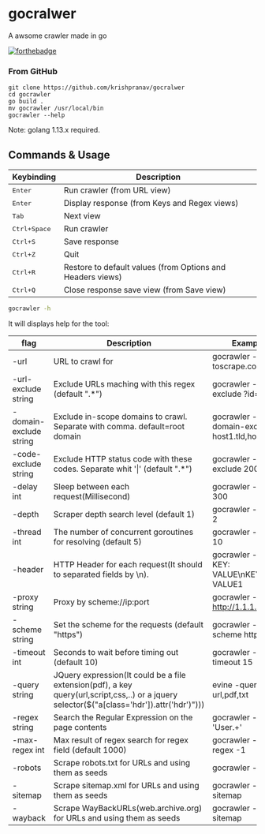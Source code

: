 # gocralwer
A awsome crawler made in go

[![forthebadge](https://forthebadge.com/images/badges/made-with-go.svg)](https://forthebadge.com)

### From GitHub
```
git clone https://github.com/krishpranav/gocralwer
cd gocrawler
go build .
mv gocrawler /usr/local/bin
gocrawler --help
```

Note: golang 1.13.x required.

## Commands & Usage

Keybinding                              | Description
----------------------------------------|---------------------------------------
<kbd>Enter</kbd>                        | Run crawler (from URL view)
<kbd>Enter</kbd>                        | Display response (from Keys and Regex views)
<kbd>Tab</kbd>       					          | Next view
<kbd>Ctrl+Space</kbd>                   | Run crawler
<kbd>Ctrl+S</kbd>                       | Save response
<kbd>Ctrl+Z</kbd>                       | Quit
<kbd>Ctrl+R</kbd>                       | Restore to default values (from Options and Headers views)
<kbd>Ctrl+Q</kbd>                       | Close response save view (from Save view)

```bash
gocrawler -h
```
It will displays help for the tool:

| flag | Description | Example |
|------|-------------|---------|
| -url | URL to crawl for | gocrawler -url toscrape.com |
| -url-exclude string | Exclude URLs maching with this regex (default ".*")  | gocrawler -url-exclude ?id= | 
| -domain-exclude string | Exclude in-scope domains to crawl. Separate with comma. default=root domain | gocrawler -domain-exclude host1.tld,host2.tld | 
| -code-exclude string | Exclude HTTP status code with these codes. Separate whit '\|' (default ".*") | gocrawler -code-exclude 200,201 | 
| -delay int  | Sleep between each request(Millisecond) | gocrawler -delay 300 | 
| -depth | Scraper depth search level (default 1) | gocrawler -depth 2 | 
| -thread int | The number of concurrent goroutines for resolving (default 5) | gocrawler -thread 10 |
| -header | HTTP Header for each request(It should to separated fields by \n). | gocrawler -header KEY: VALUE\nKEY1: VALUE1 | 
| -proxy string | Proxy by scheme://ip:port | gocrawler -proxy http://1.1.1.1:8080 | 
| -scheme string | Set the scheme for the requests (default "https") | gocrawler -scheme http | 
| -timeout int | Seconds to wait before timing out (default 10) | gocrawler -timeout 15 | 
| -query string | JQuery expression(It could be a file extension(pdf), a key query(url,script,css,..) or a jquery selector($("a[class='hdr']).attr('hdr')"))) | evine -query url,pdf,txt |
| -regex string | Search the Regular Expression on the page contents | gocrawler -regex 'User.+' |
| -max-regex int | Max result of regex search for regex field (default 1000) | gocrawler -max-regex -1 | 
| -robots | Scrape robots.txt for URLs and using them as seeds | gocrawler -robots |
| -sitemap | Scrape sitemap.xml for URLs and using them as seeds | gocrawler -sitemap |
| -wayback | Scrape WayBackURLs(web.archive.org) for URLs and using them as seeds | gocrawler -sitemap |

